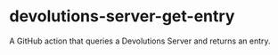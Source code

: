 # devolutions-server-get-entry
A GitHub action that queries a Devolutions Server and returns an entry.

